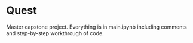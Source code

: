 # Quest
Master capstone project.
Everything is in main.ipynb including comments and step-by-step workthrough of code.
